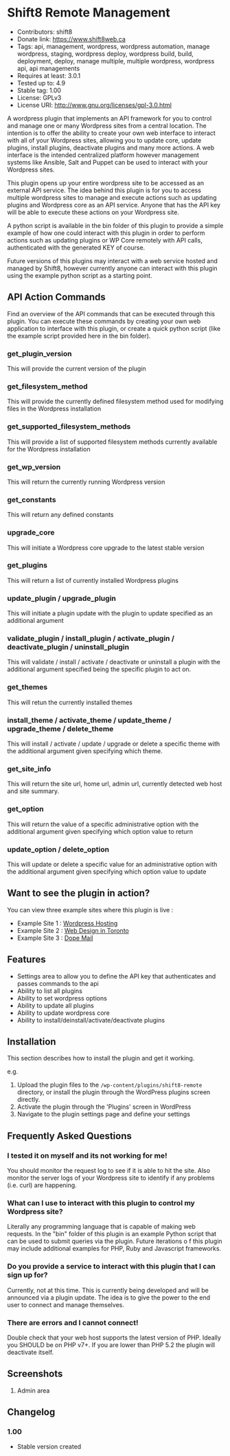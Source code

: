 # Shift8 Remote Management
* Contributors: shift8
* Donate link: https://www.shift8web.ca
* Tags: api, management, wordpress, wordpress automation, manage wordpress, staging, wordpress deploy, wordpress build, build, deployment, deploy, manage multiple, multiple wordpress, wordpress api, api managements
* Requires at least: 3.0.1
* Tested up to: 4.9
* Stable tag: 1.00
* License: GPLv3
* License URI: http://www.gnu.org/licenses/gpl-3.0.html

A wordpress plugin that implements an API framework for you to control and manage one or many Wordpress sites from a central location. The intention is to offer the ability to create your own web interface to interact with all of your Wordpress sites, allowing you to update core, update plugins, install plugins, deactivate plugins and many more actions. A web interface is the intended centralized platform however management systems like Ansible, Salt and Puppet can be used to interact with your Wordpress sites.

This plugin opens up your entire wordpress site to be accessed as an external API service. The idea behind this plugin is for you to access multiple wordpress sites to manage and execute actions such as updating plugins and Wordpress core as an API service. Anyone that has the API key will be able to execute these actions on your Wordpress site. 

A python script is available in the bin folder of this plugin to provide a simple example of how one could interact with this plugin in order to perform actions such as updating plugins or WP Core remotely with API calls, authenticated with the generated KEY of course.

Future versions of this plugins may interact with a web service hosted and managed by Shift8, however currently anyone can interact with this plugin using the example python script as a starting point.

## API Action Commands 

Find an overview of the API commands that can be executed through this plugin. You can execute these commands by creating your own web application to interface with this plugin, or create a quick python script (like the example script provided here in the bin folder).

### get_plugin_version
This will provide the current version of the plugin

### get_filesystem_method
This will provide the currently defined filesystem method used for modifying files in the Wordpress installation

### get_supported_filesystem_methods
This will provide a list of supported filesystem methods currently available for the Wordpress installation

### get_wp_version
This will return the currently running Wordpress version

### get_constants
This will return any defined constants

### upgrade_core
This will initiate a Wordpress core upgrade to the latest stable version

### get_plugins
This will return a list of currently installed Wordpress plugins

### update_plugin / upgrade_plugin
This will initiate a plugin update with the plugin to update specified as an additional argument

### validate_plugin / install_plugin / activate_plugin / deactivate_plugin / uninstall_plugin
This will validate / install / activate / deactivate or uninstall a plugin with the additional argument specified being the specific plugin to act on.

### get_themes
This will retun the currently installed themes

### install_theme / activate_theme / update_theme / upgrade_theme / delete_theme
This will install / activate / update / upgrade or delete a specific theme with the additional argument given specifying which theme.

### get_site_info
This will return the site url, home url, admin url, currently detected web host and site summary.

### get_option
This will return the value of a specific administrative option with the additional argument given specifying which option value to return

### update_option / delete_option
This will update or delete a specific value for an administrative option with the additional argument given specifying which option value to update

## Want to see the plugin in action?

You can view three example sites where this plugin is live :

- Example Site 1 : [Wordpress Hosting](https://www.stackstar.com "Wordpress Hosting")
- Example Site 2 : [Web Design in Toronto](https://www.shift8web.ca "Web Design in Toronto")
- Example Site 3 : [Dope Mail](https://dopemail.com "Buy Weed Online")

## Features

- Settings area to allow you to define the API key that authenticates and passes commands to the api
- Ability to list all plugins
- Ability to set wordpress options
- Ability to update all plugins
- Ability to update wordpress core
- Ability to install/deinstall/activate/deactivate plugins

## Installation 

This section describes how to install the plugin and get it working.

e.g.

1. Upload the plugin files to the `/wp-content/plugins/shift8-remote` directory, or install the plugin through the WordPress plugins screen directly.
2. Activate the plugin through the 'Plugins' screen in WordPress
3. Navigate to the plugin settings page and define your settings

## Frequently Asked Questions 

### I tested it on myself and its not working for me! 

You should monitor the request log to see if it is able to hit the site. Also monitor the server logs of your Wordpress site to identify if any problems (i.e. curl) are happening.

### What can I use to interact with this plugin to control my Wordpress site?

Literally any programming language that is capable of making web requests. In the "bin" folder of this plugin is an example Python script that can be used to submit queries via the plugin. Future iterations o
f this plugin may include additional examples for PHP, Ruby and Javascript frameworks.

### Do you provide a service to interact with this plugin that I can sign up for?

Currently, not at this time. This is currently being developed and will be announced via a plugin update. The idea is to give the power to the end user to connect and manage themselves.

### There are errors and I cannot connect!

Double check that your web host supports the latest version of PHP. Ideally you SHOULD be on PHP v7+. If you are lower than PHP 5.2 the plugin will deactivate itself.

## Screenshots 

1. Admin area

## Changelog 

### 1.00
* Stable version created
